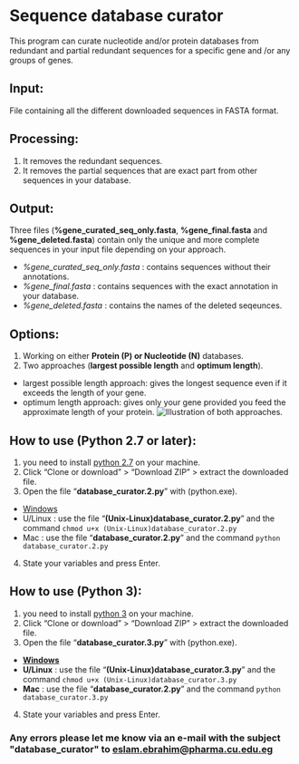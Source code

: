 # Sequence database curator
This program can curate nucleotide and/or protein databases from redundant and partial redundant sequences for a specific gene and /or any groups of genes.

## Input:
File containing all the different downloaded sequences in FASTA format.

## Processing:
1. It removes the redundant sequences.
2. It removes the partial sequences that are exact part from other sequences in your database.
## Output:
Three files (**%gene_curated_seq_only.fasta**, **%gene_final.fasta** and **%gene_deleted.fasta**) contain only the unique and more complete sequences in your input file depending on your approach.
- *%gene_curated_seq_only.fasta* : contains sequences without their annotations.
- *%gene_final.fasta* : contains sequences with the exact annotation in your database.
- *%gene_deleted.fasta* : contains the names of the deleted seqeunces.

## Options:
1. Working on either **Protein (P) or Nucleotide (N)** databases.
2. Two approaches (**largest possible length** and **optimum length**).
  * largest possible length approach: gives the longest sequence even if it exceeds the length of your gene.
  * optimum length approach: gives only your gene provided you feed the approximate length of your protein.
![Illustration of both approaches.](https://drive.google.com/file/d/0B752ugm5kNQcTGJGd203blk5UTQ/view)

## How to use (Python 2.7 or later):
1.	you need to install [python 2.7](https://www.python.org/downloads/) on your machine.
2.	Click “Clone or download” > “Download ZIP” > extract the downloaded file.
3.	Open the file “**database_curator.2.py**” with (python.exe).
  * [Windows](http://stackoverflow.com/a/1527012/7414020)
  * U/Linux : use the file “**(Unix-Linux)database_curator.2.py**” and the command `chmod u+x (Unix-Linux)database_curator.2.py`
  * Mac : use the file “**database_curator.2.py**” and the command `python database_curator.2.py`
4.	State your variables and press Enter.

## How to use (Python 3):
1.	you need to install [python 3](https://www.python.org/downloads/) on your machine.
2.	Click “Clone or download” > “Download ZIP” > extract the downloaded file.
3.	Open the file “**database_curator.3.py**” with (python.exe).
  * **[Windows](http://stackoverflow.com/a/1527012/7414020)**
  * **U/Linux** : use the file “**(Unix-Linux)database_curator.3.py**” and the command `chmod u+x (Unix-Linux)database_curator.3.py`
  * **Mac** : use the file “**database_curator.2.py**” and the command `python database_curator.3.py`
4.	State your variables and press Enter.


### Any errors please let me know via an e-mail with the subject "database_curator" to eslam.ebrahim@pharma.cu.edu.eg
